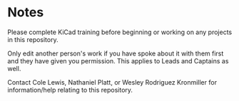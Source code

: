 # Notes

Please complete KiCad training before beginning or working on any projects in this repository.

Only edit another person's work if you have spoke about it with them first and they have given you permission. This applies to Leads and Captains as well.

Contact Cole Lewis, Nathaniel Platt, or Wesley Rodriguez Kronmiller for information/help relating to this repository.
